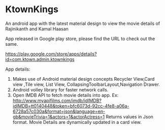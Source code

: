 # KtownKings
An android app with the latest material design to view the movie details of Rajinikanth and Kamal Haasan

App released in Google play store, please find the URL to check out the same.

https://play.google.com/store/apps/details?id=com.ktown.admin.ktownkings

App details:

1. Makes use of Android material design concepts Recycler View,Card view ,Tile view, List View, CollapsingToolbarLayout,Navigation Drawer.
2. Android volley library for faster network calls.
3. Open IMDB API to fetch movie details into app.
 Ex: http://www.myapifilms.com/imdb/idIMDB?idIMDB=tt0140448&token=bfc6073d-92cc-4fe8-a06a-6728a57c030a&format=json&language=en-gb&movieTrivia=1&actors=1&actorActress=1
  Returns values in Json format.
  Movie Details are dynamically updated in a card view.

